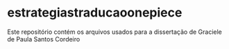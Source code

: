 # estrategiastraducaoonepiece

Este repositório contém os arquivos usados para a dissertação de Graciele de Paula Santos Cordeiro
